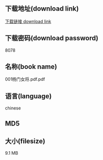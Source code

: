 ## 下载地址(download link)
[下载链接 download link](https://tutu365.netlify.app/?s=001%E6%9D%A8%E9%97%A8%E5%A5%B3%E5%B0%86.pdf)

## 下载密码(download password)
8078

## 名称(book name)
001杨门女将.pdf.pdf

## 语言(language)
chinese

## MD5


## 大小(filesize)
9.1 MB
